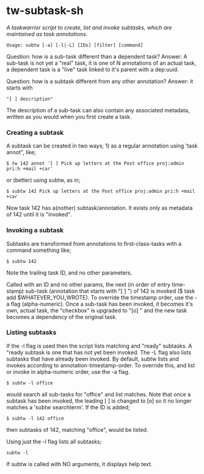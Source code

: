# tw-subtask-sh

*A taskwarrior script to create, list and invoke subtasks, which are maintained as task annotations.*

```
Usage: subtw [-a] [-l|-L] [IDs] [filter] [command]
```

Question: how is a sub-task different than a dependent task? 
Answer: A sub-task is not yet a "real" task, it is one of N annotations of an actual task, a dependent task is a "live" task linked to it's parent with a dep:uuid. 

Question: how is a subtask different from any other annotation?
Answer: it starts with

```
"[ ] description" 
```

The description of a sub-task can also contain any associated metadata, written as you would when you first create a task. 

### Creating a subtask

A subtask can be created in two ways; 1) as a regular annotation using 'task annot", like;

```
$ tw 142 annot '[ ] Pick up letters at the Post office proj:admin pri:h +mail +car'
```

or (better) using subtw, as in;

```
$ subtw 142 Pick up letters at the Post office proj:admin pri:h +mail +car
```

Now task 142 has a(nother) subtask/annotation. It exists only as metadata of 142 until it is "invoked".

### Invoking a subtask

Subtasks are transformed from annotations to first-class-tasks with a command something like;

```
$ subtw 142
```

Note the trailing task ID, and no other parameters.

Called with an ID and no other params, the next (in order of entry time-stamp) sub-task (annotation that starts with "[ ] ") of 142 is invoked ($ task add $WHATEVER_YOU_WROTE). To override the timestamp order, use the -a flag (alpha-numeric). Once a sub-task has been invoked, it becomes it's own, actual task, the "checkbox" is upgraded to "[o] " and the new task becomes a dependency of the original task. 

### Listing subtasks

If the -l flag is used then the script lists matching and "ready" subtasks. A "ready subtask is one that has not yet been invoked. The -L flag also lists subtasks that have already been invoked. By default, subtw lists and invokes according to annotation-timestamp-order. To override this, and list or invoke in alpha-numeric order, use the -a flag.

```
$ subtw -l office
```

would search all sub-tasks for "office" and list matches. Note that once a subtask has been invoked, the leading [  ] is changed to [o] so it no longer matches a 'subtw searchterm'. If the ID is added;
```
$ subtw -l 142 office
```
then subtasks of 142, matching "office", would be listed. 

Using just the -l flag lists all subtasks;
```
subtw -l
```

If subtw is called with NO arguments, it displays help text.


